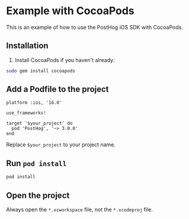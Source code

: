 # Example with CocoaPods

This is an example of how to use the PostHog iOS SDK with CocoaPods.

## Installation

1. Install CocoaPods if you haven't already:

<!-- https://cocoapods.org/#install -->

```bash
sudo gem install cocoapods
```

## Add a Podfile to the project

<!-- https://guides.cocoapods.org/using/using-cocoapods.html#installation -->

```text
platform :ios, '16.0'

use_frameworks!

target '$your_project' do
  pod 'PostHog', '~> 3.0.0'
end
```

Replace `$your_project` to your project name.

## Run `pod install`

```bash
pod install
```

## Open the project

Always open the `*.xcworkspace` file, not the `*.xcodeproj` file.
